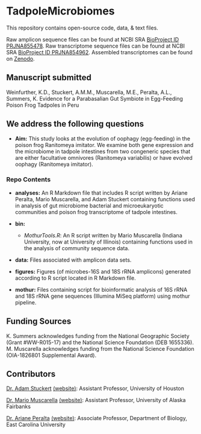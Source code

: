 # TadpoleMicrobiomes

This repository contains open-source code, data, & text files.

Raw amplicon sequence files can be found at NCBI SRA [BioProject ID PRJNA855478](https://www.ncbi.nlm.nih.gov/bioproject/PRJNA855478).
Raw transcriptome sequence files can be found at NCBI SRA [BioProject ID PRJNA854962](https://www.ncbi.nlm.nih.gov/bioproject/PRJNA854962). Assembled transcriptomes can be found on [Zenodo](https://doi.org/10.5281/zenodo.7806471).

## Manuscript submitted
Weinfurther, K.D., Stuckert, A.M.M., Muscarella, M.E., Peralta, A.L., Summers, K. Evidence for a Parabasalian Gut Symbiote in Egg-Feeding Poison Frog Tadpoles in Peru

## We address the following questions

* **Aim:** This study looks at the evolution of oophagy (egg-feeding) in the poison frog Ranitomeya imitator. We examine both gene expression and the microbiome in tadpole intestines from two congeneric species that are either facultative omnivores (Ranitomeya variabilis) or have evolved oophagy (Ranitomeya imitator).

### Repo Contents

* **analyses:** An R Markdown file that includes R script written by Ariane Peralta, Mario Muscarella, and Adam Stuckert containing functions used in analysis of gut microbiome bacterial and microeukaryotic communities and poison frog transcriptome of tadpole intestines.

* **bin:** 
	* *MothurTools.R*: An R script written by Mario Muscarella (Indiana University, now at University of Illinois) containing functions used in the analysis of community sequence data.

* **data:** Files associated with amplicon data sets. 

* **figures:** Figures (of microbes-16S and 18S rRNA amplicons) generated according to R script located in R Markdown file.

* **mothur:** Files containing script for bioinformatic analysis of 16S rRNA and 18S rRNA gene sequences (Illumina MiSeq platform) using mothur pipeline.

## Funding Sources
K. Summers acknowledges funding from the National Geographic Society (Grant #WW-R015-17) and the National Science Foundation (DEB 1655336). M. Muscarella acknowledges funding from the National Science Foundation (OIA-1826801 Supplemental Award). 

## Contributors

[Dr. Adam Stuckert](stuckerta@gmail.com) [(website)](https://adamstuckert.weebly.com/): Assistant Professor, University of Houston

[Dr. Mario Muscarella](mario.e.muscarella@gmail.com) [(website)](http://mmuscarella.github.io/): Assistant Professor, University of Alaska Fairbanks

[Dr. Ariane Peralta](mailto:peraltaa@ecu.edu) [(website)](http://www.peraltalab.com): Associate Professor, Department of Biology, East Carolina University
